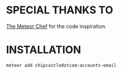 # SPECIAL THANKS TO 

[The Meteor Chef](http://themeteorchef.com/recipes/roll-your-own-authentication/) for the code inspiration.

# INSTALLATION

`meteor add chipcastledotcom:accounts-email`
